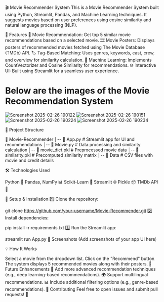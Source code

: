 🎬 Movie Recommender System
This is a Movie Recommender System built using Python, Streamlit, Pandas, and Machine Learning techniques. It suggests movies based on user preferences using cosine similarity and natural language processing (NLP).

🚀 Features
📌 Movie Recommendation: Get top 5 similar movie recommendations based on a selected movie.
🎞️ Movie Posters: Displays posters of recommended movies fetched using The Movie Database (TMDb) API.
🏷️ Tag-Based Matching: Uses genres, keywords, cast, crew, and overview for similarity calculation.
🤖 Machine Learning: Implements CountVectorizer and Cosine Similarity for recommendations.
🌐 Interactive UI: Built using Streamlit for a seamless user experience.

# Below are the images of the Movie Recommendation System
![Screenshot 2025-02-26 190122](https://github.com/user-attachments/assets/91a17f8a-0057-454b-a3b8-c3842bcd6c9c)
![Screenshot 2025-02-26 190151](https://github.com/user-attachments/assets/e1e5cb1e-b44b-4366-bd97-540595ded7d7)
![Screenshot 2025-02-26 190224](https://github.com/user-attachments/assets/2117e3c5-6319-4846-801d-c2e3ca285022)
![Screenshot 2025-02-26 190234](https://github.com/user-attachments/assets/17a01cb6-f26e-4524-b7dc-1f30f8949d62)


📂 Project Structure

📁 Movie-Recommender
│-- 📜 App.py          # Streamlit app for UI and recommendations
│-- 📜 Movie.py        # Data processing and similarity calculation
│-- 📜 movie_dict.pkl  # Preprocessed movie data
│-- 📜 similarity.pkl  # Precomputed similarity matrix
│-- 📂 Data            # CSV files with movie and credit details

🛠️ Technologies Used

Python 🐍
Pandas, NumPy 📊
Scikit-Learn 🤖
Streamlit 🌐
Pickle 📦
TMDb API 🎥

🔧 Setup & Installation
1️⃣ Clone the repository:

git clone https://github.com/your-username/Movie-Recommender.git
2️⃣ Install dependencies:

pip install -r requirements.txt
3️⃣ Run the Streamlit app:

streamlit run App.py
📸 Screenshots
(Add screenshots of your app UI here)

💡 How It Works

Select a movie from the dropdown list.
Click on the "Recommend" button.
The system displays 5 recommended movies along with their posters.
📌 Future Enhancements
🎯 Add more advanced recommendation techniques (e.g., deep learning-based recommendations).
🌍 Support multilingual recommendations.
📊 Include additional filtering options (e.g., genre-based recommendations).
🤝 Contributing
Feel free to open issues and submit pull requests! 🎉
